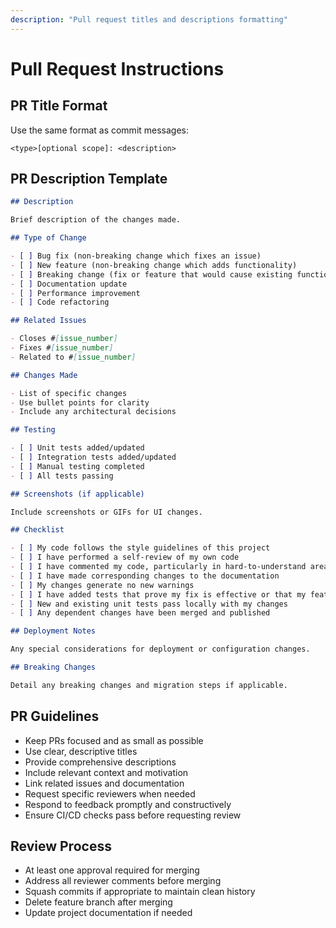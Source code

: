 ```yaml
---
description: "Pull request titles and descriptions formatting"
---
```


# Pull Request Instructions

## PR Title Format

Use the same format as commit messages:

```
<type>[optional scope]: <description>
```

## PR Description Template

```markdown
## Description

Brief description of the changes made.

## Type of Change

- [ ] Bug fix (non-breaking change which fixes an issue)
- [ ] New feature (non-breaking change which adds functionality)
- [ ] Breaking change (fix or feature that would cause existing functionality to not work as expected)
- [ ] Documentation update
- [ ] Performance improvement
- [ ] Code refactoring

## Related Issues

- Closes #[issue_number]
- Fixes #[issue_number]
- Related to #[issue_number]

## Changes Made

- List of specific changes
- Use bullet points for clarity
- Include any architectural decisions

## Testing

- [ ] Unit tests added/updated
- [ ] Integration tests added/updated
- [ ] Manual testing completed
- [ ] All tests passing

## Screenshots (if applicable)

Include screenshots or GIFs for UI changes.

## Checklist

- [ ] My code follows the style guidelines of this project
- [ ] I have performed a self-review of my own code
- [ ] I have commented my code, particularly in hard-to-understand areas
- [ ] I have made corresponding changes to the documentation
- [ ] My changes generate no new warnings
- [ ] I have added tests that prove my fix is effective or that my feature works
- [ ] New and existing unit tests pass locally with my changes
- [ ] Any dependent changes have been merged and published

## Deployment Notes

Any special considerations for deployment or configuration changes.

## Breaking Changes

Detail any breaking changes and migration steps if applicable.
```

## PR Guidelines

- Keep PRs focused and as small as possible
- Use clear, descriptive titles
- Provide comprehensive descriptions
- Include relevant context and motivation
- Link related issues and documentation
- Request specific reviewers when needed
- Respond to feedback promptly and constructively
- Ensure CI/CD checks pass before requesting review

## Review Process

- At least one approval required for merging
- Address all reviewer comments before merging
- Squash commits if appropriate to maintain clean history
- Delete feature branch after merging
- Update project documentation if needed
